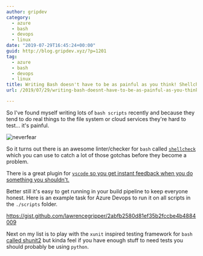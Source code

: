 ```yaml
---
author: gripdev
category:
  - azure
  - bash
  - devops
  - linux
date: "2019-07-29T16:45:24+00:00"
guid: http://blog.gripdev.xyz/?p=1201
tag:
  - azure
  - bash
  - devops
  - linux
title: Writing Bash doesn't have to be as painful as you think! Shellcheck to the rescue.
url: /2019/07/29/writing-bash-doesnt-have-to-be-as-painful-as-you-think-shellcheck-to-the-rescue/

---
```

So I've found myself writing lots of `bash scripts` recently and because they tend to do real things to the file system or cloud services they're hard to test... it's painful.

![neverfear](/wp-content/uploads/2019/07/neverfear.jpg)

So it turns out there is an awesome linter/checker for `bash` called [`shellcheck`](https://github.com/koalaman/shellcheck) which you can use to catch a lot of those gotchas before they become a problem.

There is a great plugin for [`vscode` so you get instant feedback when you do something you shouldn't.](https://marketplace.visualstudio.com/items?itemName=timonwong.shellcheck)

Better still it's easy to get running in your build pipeline to keep everyone honest. Here is an example task for Azure Devops to run it on all scripts in the `./scripts` folder.

https://gist.github.com/lawrencegripper/2abfb2580d81ef35b2fccbe4b4884009

Next on my list is to play with the `xunit` inspired testing framework for `bash` [called shunit2](https://github.com/kward/shunit2) but kinda feel if you have enough stuff to need tests you should probably be using `python`.
